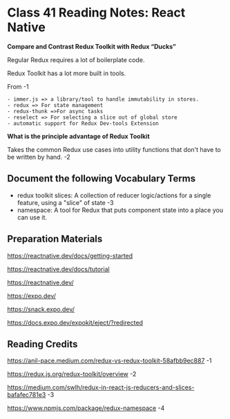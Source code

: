 # Class 41 Reading Notes: React Native

**Compare and Contrast Redux Toolkit with Redux “Ducks”**

Regular Redux requires a lot of boilerplate code.

Redux Toolkit has a lot more built in tools. 

From -1

```
- immer.js => a library/tool to handle immutability in stores.
- redux => For state management
- redux-thunk =>For async tasks
- reselect => For selecting a slice out of global store
- automatic support for Redux Dev-tools Extension
```

**What is the principle advantage of Redux Toolkit**

Takes the common Redux use cases into utility functions that don't have to be written by hand. -2

## Document the following Vocabulary Terms

- redux toolkit slices: A collection of reducer logic/actions for a single feature, using a "slice" of state -3
- namespace: A tool for Redux that puts component state into a place you can use it.

## Preparation Materials

https://reactnative.dev/docs/getting-started

https://reactnative.dev/docs/tutorial

https://reactnative.dev/

https://expo.dev/

https://snack.expo.dev/

https://docs.expo.dev/expokit/eject/?redirected

## Reading Credits

https://anil-pace.medium.com/redux-vs-redux-toolkit-58afbb9ec887 -1

https://redux.js.org/redux-toolkit/overview -2

https://medium.com/swlh/redux-in-react-js-reducers-and-slices-bafafec781e3 -3

https://www.npmjs.com/package/redux-namespace -4 